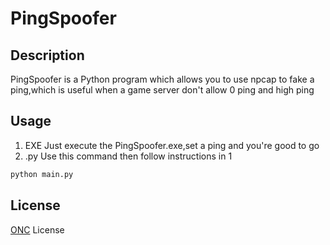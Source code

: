 # PingSpoofer
## Description
PingSpoofer is a Python program which allows you to use npcap to fake a ping,which is useful when a game server don't allow 0 ping and high ping

## Usage
1. EXE
Just execute the PingSpoofer.exe,set a ping and you're good to go
2. .py
Use this command then follow instructions in 1
```python
python main.py
```

## License
[ONC](https://github.com/safe049/ONC) License 
